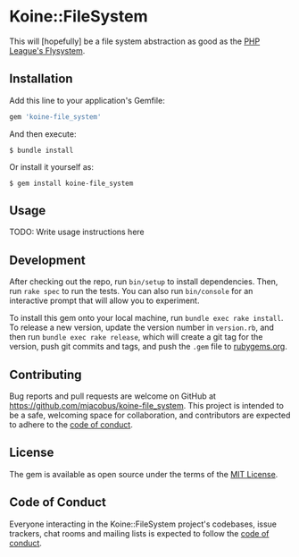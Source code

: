 # Koine::FileSystem

This will [hopefully] be a file system abstraction as good as the [PHP League's Flysystem](https://github.com/thephpleague/flysystem).

## Installation

Add this line to your application's Gemfile:

```ruby
gem 'koine-file_system'
```

And then execute:

    $ bundle install

Or install it yourself as:

    $ gem install koine-file_system

## Usage

TODO: Write usage instructions here

## Development

After checking out the repo, run `bin/setup` to install dependencies. Then, run `rake spec` to run the tests. You can also run `bin/console` for an interactive prompt that will allow you to experiment.

To install this gem onto your local machine, run `bundle exec rake install`. To release a new version, update the version number in `version.rb`, and then run `bundle exec rake release`, which will create a git tag for the version, push git commits and tags, and push the `.gem` file to [rubygems.org](https://rubygems.org).

## Contributing

Bug reports and pull requests are welcome on GitHub at https://github.com/mjacobus/koine-file_system. This project is intended to be a safe, welcoming space for collaboration, and contributors are expected to adhere to the [code of conduct](https://github.com/mjacobus/koine-file_system/blob/master/CODE_OF_CONDUCT.md).


## License

The gem is available as open source under the terms of the [MIT License](https://opensource.org/licenses/MIT).

## Code of Conduct

Everyone interacting in the Koine::FileSystem project's codebases, issue trackers, chat rooms and mailing lists is expected to follow the [code of conduct](https://github.com/mjacobus/koine-file_system/blob/master/CODE_OF_CONDUCT.md).
